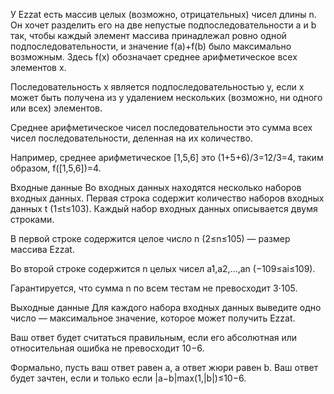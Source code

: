 У Ezzat есть массив целых (возможно, отрицательных) чисел длины n. Он хочет разделить его на две непустые подпоследовательности a и b так, чтобы каждый элемент массива принадлежал ровно одной подпоследовательности, и значение f(a)+f(b) было максимально возможным. Здесь f(x) обозначает среднее арифметическое всех элементов x.

Последовательность x является подпоследовательностью y, если x может быть получена из y удалением нескольких (возможно, ни одного или всех) элементов.

Среднее арифметическое чисел последовательности это сумма всех чисел последовательности, деленная на их количество.

Например, среднее арифметическое [1,5,6] это (1+5+6)/3=12/3=4, таким образом, f([1,5,6])=4.

Входные данные
Во входных данных находятся несколько наборов входных данных. Первая строка содержит количество наборов входных данных t (1≤t≤103). Каждый набор входных данных описывается двумя строками.

В первой строке содержится целое число n (2≤n≤105) — размер массива Ezzat.

Во второй строке содержится n целых чисел a1,a2,…,an (−109≤ai≤109).

Гарантируется, что сумма n по всем тестам не превосходит 3⋅105.

Выходные данные
Для каждого набора входных данных выведите одно число — максимальное значение, которое может получить Ezzat.

Ваш ответ будет считаться правильным, если его абсолютная или относительная ошибка не превосходит 10−6.

Формально, пусть ваш ответ равен a, а ответ жюри равен b. Ваш ответ будет зачтен, если и только если |a−b|max(1,|b|)≤10−6.